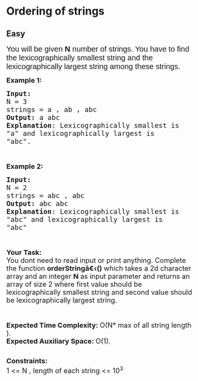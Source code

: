 # Ordering of strings
## Easy 
<div class="problem-statement" style="user-select: auto;">
                <p style="user-select: auto;"></p><p style="user-select: auto;"><span style="font-size: 20px; user-select: auto;"><span style="font-family: arial, helvetica, sans-serif; user-select: auto;">You will be given <strong style="user-select: auto;">N</strong> number of strings. You have to find the lexicographically smallest string and the lexicographically largest string among these strings.</span></span></p>

<p style="user-select: auto;"><span style="font-size: 18px; user-select: auto;"><strong style="user-select: auto;">Example 1:</strong></span></p>

<pre style="user-select: auto;"><span style="font-size: 18px; user-select: auto;"><strong style="user-select: auto;">Input:</strong>
N = 3
strings = a , ab , abc
<strong style="user-select: auto;">Output:</strong> a abc
<strong style="user-select: auto;">Explanation</strong>: Lexicographically smallest is
"a" and lexicographically largest is
"abc".</span></pre>

<p style="user-select: auto;">&nbsp;</p>

<p style="user-select: auto;"><span style="font-size: 18px; user-select: auto;"><strong style="user-select: auto;">Example 2:</strong></span></p>

<pre style="user-select: auto;"><span style="font-size: 18px; user-select: auto;"><strong style="user-select: auto;">Input:</strong>
N = 2
strings = abc , abc
<strong style="user-select: auto;">Output:</strong> abc abc
<strong style="user-select: auto;">Explanation</strong>: Lexicographically smallest is
"abc" and lexicographically largest is
"abc"</span></pre>

<p style="user-select: auto;">&nbsp;</p>

<p style="user-select: auto;"><span style="font-size: 18px; user-select: auto;"><strong style="user-select: auto;">Your Task: &nbsp;</strong><br style="user-select: auto;">
You dont need to read input or print anything. Complete the function&nbsp;<strong style="user-select: auto;">orderStringâ€‹</strong><strong style="user-select: auto;">()</strong>&nbsp;which takes a 2d character array and an integer <strong style="user-select: auto;">N</strong> as&nbsp;input parameter and returns an array of size 2&nbsp;where first value&nbsp;should be lexicographically smallest string and second value should be lexicographically largest string.</span></p>

<p style="user-select: auto;">&nbsp;</p>

<p style="user-select: auto;"><span style="font-size: 18px; user-select: auto;"><strong style="user-select: auto;">Expected Time Complexity:&nbsp;</strong>O(N* max of all string length ).<br style="user-select: auto;">
<strong style="user-select: auto;">Expected Auxiliary Space:&nbsp;</strong>O(1).</span><br style="user-select: auto;">
&nbsp;</p>

<p style="user-select: auto;"><span style="font-size: 18px; user-select: auto;"><strong style="user-select: auto;">Constraints:</strong><br style="user-select: auto;">
1 &lt;= N , length of each string &lt;= 10<sup style="user-select: auto;">3</sup></span></p>

<p style="user-select: auto;">&nbsp;</p>
 <p style="user-select: auto;"></p>
            </div>